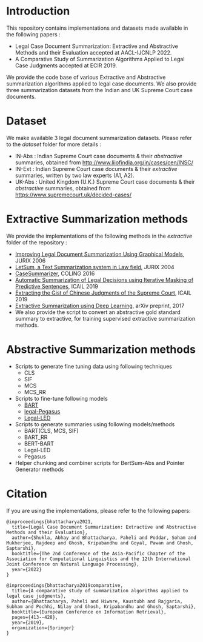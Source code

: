 # Introduction

This repository contains implementations and datasets made available in the following papers :

- Legal Case Document Summarization: Extractive and Abstractive Methods and their Evaluation accepted at AACL-IJCNLP 2022.
- A Comparative Study of Summarization Algorithms Applied to Legal Case Judgments accepted at ECIR 2019.

We provide the code base of various Extractive and Abstractive summarization algorithms applied to legal case documents. We also provide three summarization datasets from the Indian and UK Supreme Court case documents.

# Dataset

We make available 3 legal document summarization datasets. Please refer to the *dataset* folder for more details :

- IN-Abs : Indian Supreme Court case documents & their *abstractive* summaries, obtained from http://www.liiofindia.org/in/cases/cen/INSC/
- IN-Ext : Indian Supreme Court case documents & their *extractive* summaries, written by two law experts (A1, A2).
- UK-Abs : United Kingdom (U.K.) Supreme Court case documents & their *abstractive* summaries, obtained from https://www.supremecourt.uk/decided-cases/


# Extractive Summarization methods

We provide the implementations of the following methods in the *extractive* folder of the repository :

- [Improving Legal Document Summarization Using Graphical Models](https://www.cse.iitm.ac.in/~ravi/papers/Saravanan_jurix_06.pdf), JURIX 2006
- [LetSum, a Text Summarization system in Law field](http://rali.iro.umontreal.ca/rali/?q=en/node/673), JURIX 2004
- [CaseSummarizer](http://www.aclweb.org/anthology/C16-2054), COLING 2016
- [Automatic Summarization of Legal Decisions using Iterative Masking of Predictive Sentences](https://dl.acm.org/doi/10.1145/3322640.3326728), ICAIL 2019
- [Extracting the Gist of Chinese Judgments of the Supreme Court](https://dl.acm.org/doi/10.1145/3322640.3326715), ICAIL 2019 
- [Extractive Summarization using Deep Learning](https://arxiv.org/pdf/1708.04439.pdf), arXiv preprint, 2017
- We also provide the script to convert an abstractive gold standard summary to extractive, for training supervised extractive summarization methods.


# Abstractive Summarization methods

- Scripts to generate fine tuning data using following techniques
  - CLS
  - SIF
  - MCS
  - MCS_RR
- Scripts to fine-tune following models
  - [BART](https://huggingface.co/facebook/BART_large)
  - [legal-Pegasus](https://huggingface.co/nsi319/legal-pegasus)
  - [Legal-LED](https://huggingface.co/nsi319/legal-led-base-16384)
- Scripts to generate summaries using following models/methods 
  - BART(CLS, MCS, SIF)
  - BART_RR
  - BERT-BART
  - Legal-LED
  - Pegasus
- Helper chunking and combiner scripts for BertSum-Abs and Pointer Generator methods

<!-- ## References

- [Enhancing Unsupervised Sentence Similarity Methods with Deep Contextualised Word Representations](https://acl-bg.org/proceedings/2019/RANLP%202019/pdf/RANLP115.pdf), RANLP 2019
- [Sentence-BERT: Sentence Embeddings using Siamese BERT-Networks](https://arxiv.org/abs/1908.10084), EMNLP 2019 --> 

# Citation
If you are using the implementations, please refer to the following papers:
```
@inproceedings{bhattacharya2021,
  title={Legal Case Document Summarization: Extractive and Abstractive Methods and their Evaluation},
  author={Shukla, Abhay and Bhattacharya, Paheli and Poddar, Soham and Mukherjee, Rajdeep and Ghosh, Kripabandhu and Goyal, Pawan and Ghosh, Saptarshi},
  booktitle={The 2nd Conference of the Asia-Pacific Chapter of the Association for Computational Linguistics and the 12th International Joint Conference on Natural Language Processing},
  year={2022}
}

@inproceedings{bhattacharya2019comparative,
  title={A comparative study of summarization algorithms applied to legal case judgments},
  author={Bhattacharya, Paheli and Hiware, Kaustubh and Rajgaria, Subham and Pochhi, Nilay and Ghosh, Kripabandhu and Ghosh, Saptarshi},
  booktitle={European Conference on Information Retrieval},
  pages={413--428},
  year={2019},
  organization={Springer}
}
```

